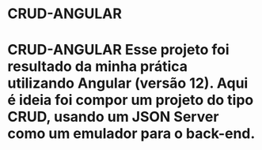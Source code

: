 # CRUD-ANGULAR
# CRUD-ANGULAR Esse projeto foi resultado da minha prática utilizando Angular (versão 12). Aqui é ideia foi compor um projeto do tipo CRUD, usando um JSON Server como um emulador para o back-end.
